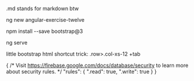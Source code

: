 .md stands for markdown btw

ng new angular-exercise-twelve

npm install --save bootstrap@3

ng serve

little bootstrap html shortcut trick:     .row>.col-xs-12     +tab

{
  /* Visit https://firebase.google.com/docs/database/security to learn more about security rules. */
  "rules": {
    ".read": true,
    ".write": true
  }
}